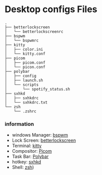 # Desktop  configs  Files

```
.
├── betterlockscreen
│   └── betterlockscreenrc
├── bspwm
│   └── bspwmrc
├── kitty
│   ├── color.ini
│   └── kitty.conf
├── picom
│   ├── picom.conf
│   └── picon.conf
├── polybar
│   ├── config
│   ├── launch.sh
│   └── scripts
│       └── spotify_status.sh
├── sxhkd
│   ├── sxhkdrc
│   └── sxhkdrc.txt
└── zsh
    └── .zshrc
```

### information

- windows Manager: [bspwm](https://github.com/baskerville/bspwm) 
- Lock Screen: [betterlockscreen](https://github.com/betterlockscreen/betterlockscreen)
- Terminal: [kitty](https://sw.kovidgoyal.net/kitty/)
- Compositor: [Picom](https://github.com/yshui/picom)
- Task Bar: [Polybar](https://github.com/polybar/polybar)
- hotkey: [sxhkd](https://github.com/baskerville/sxhkd)
- Shell: [zsh](https://sourceforge.net/projects/zsh/))
